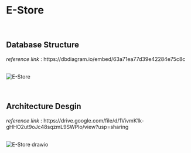 # E-Store
<br>
<h2> Database Structure </h2>
 <em>reference link</em> : https://dbdiagram.io/embed/63a71ea77d39e42284e75c8c
<br>
<br>

![E-Store](https://user-images.githubusercontent.com/88606859/209450293-13f6a299-60f9-41c1-a676-4e5595ce0f12.png)

<br>

<h2> Architecture Desgin </h2>
 <em> reference link </em> : https://drive.google.com/file/d/1VivmK1k-gHHO2ut9oJc48sqzmL9SWPlo/view?usp=sharing
 <br>
 <br>
 
 ![E-Store drawio](https://user-images.githubusercontent.com/88606859/209451685-dad32d61-2c7e-4728-829b-d8778d5a9827.png)

<!-- ![E-Store drawio2](https://user-images.githubusercontent.com/88606859/209451673-b39ddb73-71a5-44a1-8c7f-f01a997f86e0.png) -->

